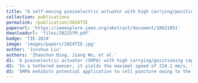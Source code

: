 ```yaml
---
title: "A self-moving piezoelectric actuator with high carrying/positioning capability via bending-resonant-vibration-induced stick-slip motion"
collection: publications
permalink: /publication/2024TIE
paperurl: 'https://ieeexplore.ieee.org/abstract/document/10621851'
downloadurl: 'files/2022SYM.pdf'
badge: 'TIE-2024'
image: 'images/papers/2024TIE.jpg'
author: 'Jinshuo Liu'
authors: 'Zhaochun Ding, Jiang Wu, et al.'
d1: 'A piezoelectric actuator (SMPA) with high carrying/positioning capability is developed, which is driven by integration of resonant vibration and stick-slip principle.'
d2: 'In a tethered manner, it yields the maximal speed of 224.1 mm/s, the maximal payload of 1130 g (equal to 29.3 times of its weight). In a untethered manner, the homemade onboard circuit makes it produce minimal step displacement of 12.2 nm and stroke of 9.16 m.'
d3: 'SMPA exhibits potential application to cell puncture owing to the two-DOF untethered movement.'
---
```



